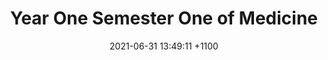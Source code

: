 ---
layout: post
title:  "Year One Semester One of Medicine"
date:   2021-06-31 13:49:11 +1100
categories: Medicine
tags: medicine 2021 semester 1
---